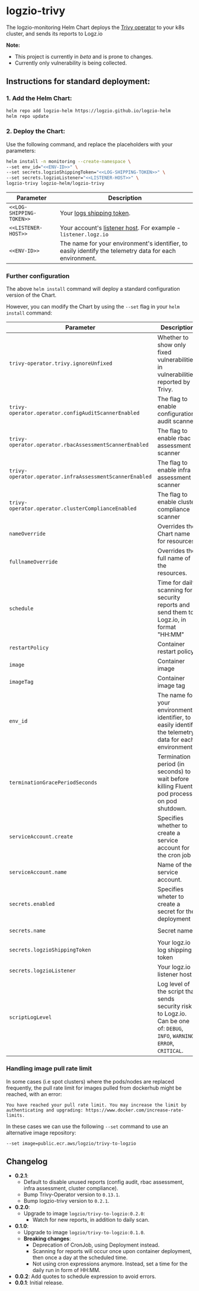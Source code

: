 # logzio-trivy

The logzio-monitoring Helm Chart deploys the [Trivy operator](https://github.com/aquasecurity/trivy-operator) to your k8s cluster, and sends its reports to Logz.io

**Note:**
- This project is currently in *beta* and is prone to changes.
- Currently only vulnerability is being collected.

## Instructions for standard deployment:

### 1. Add the Helm Chart:

```sh
helm repo add logzio-helm https://logzio.github.io/logzio-helm
helm repo update
```

### 2. Deploy the Chart:

Use the following command, and replace the placeholders with your parameters:

```sh
helm install -n monitoring --create-namespace \
--set env_id="<<ENV-ID>>" \
--set secrets.logzioShippingToken="<<LOG-SHIPPING-TOKEN>>" \
--set secrets.logzioListener="<<LISTENER-HOST>>" \
logzio-trivy logzio-helm/logzio-trivy
```

| Parameter | Description |
| --- | --- |
| `<<LOG-SHIPPING-TOKEN>>` | Your [logs shipping token](https://app.logz.io/#/dashboard/settings/general). |
| `<<LISTENER-HOST>>` | Your account's [listener host](https://app.logz.io/#/dashboard/settings/manage-tokens/data-shipping?product=logs). For example - `listener.logz.io` |
| `<<ENV-ID>>` | The name for your environment's identifier, to easily identify the telemetry data for each environment. |


### Further configuration

The above `helm install` command will deploy a standard configuration version of the Chart.

However, you can modify the Chart by using the `--set` flag in your `helm install` command:

| Parameter	| Description | Default |
| --- | --- | --- |
| `trivy-operator.trivy.ignoreUnfixed` | Whether to show only fixed vulnerabilities in vulnerabilities reported by Trivy. | `false` |
| `trivy-operator.operator.configAuditScannerEnabled` | The flag to enable configuration audit scanner | `false` |
| `trivy-operator.operator.rbacAssessmentScannerEnabled` | The flag to enable rbac assessment scanner | `false` |
| `trivy-operator.operator.infraAssessmentScannerEnabled` | The flag to enable infra assessment scanner | `false` |
| `trivy-operator.operator.clusterComplianceEnabled` | The flag to enable cluster compliance scanner | `false` |
| `nameOverride` | Overrides the Chart name for resources. | `""` |
| `fullnameOverride` | Overrides the full name of the resources. | `""` |
| `schedule` | Time for daily scanning for security reports and send them to Logz.io, in format "HH:MM" | `"07:00"` |
| `restartPolicy` | Container restart policy | `OnFailure` |
| `image` | Container image | `logzio/trivy-to-logzio` |
| `imageTag` | Container image tag | `0.2.1` |
| `env_id` | The name for your environment's identifier, to easily identify the telemetry data for each environment | `""` |
| `terminationGracePeriodSeconds` | Termination period (in seconds) to wait before killing Fluentd pod process on pod shutdown. | `30` |
| `serviceAccount.create` | Specifies whether to create a service account for the cron job | `true` |
| `serviceAccount.name` | Name of the service account. | `""` |
| `secrets.enabled` | Specifies wheter to create a secret for the deployment | `true` |
| `secrets.name` | Secret name | `"logzio-logs-secret-trivy"` |
| `secrets.logzioShippingToken` | Your logz.io log shipping token | `""` |
| `secrets.logzioListener` | Your logz.io listener host | `""` (defaults to us region) |
| `scriptLogLevel` | Log level of the script that sends security risk to Logz.io. Can be one of: `DEBUG`, `INFO`, `WARNING`, `ERROR`, `CRITICAL`. | `INFO` |

### Handling image pull rate limit
In some cases (i.e spot clusters) where the pods/nodes are replaced frequently, the pull rate limit for images pulled from dockerhub might be reached, with an error:
```shell
You have reached your pull rate limit. You may increase the limit by authenticating and upgrading: https://www.docker.com/increase-rate-limits.
```
In these cases we can use the following `--set` command to use an alternative image repository:

```shell
--set image=public.ecr.aws/logzio/trivy-to-logzio
```


## Changelog

- **0.2.1**:
  - Default to disable unused reports (config audit, rbac assessment, infra assessment, cluster compliance).
  - Bump Trivy-Operator version to `0.13.1`.
  - Bump logzio-trivy version to `0.2.1`.
- **0.2.0**:
  - Upgrade to image `logzio/trivy-to-logzio:0.2.0`:
    - Watch for new reports, in addition to daily scan.
- **0.1.0**:
  - Upgrade to image `logzio/trivy-to-logzio:0.1.0`.
  - **Breaking changes**:
    - Deprecation of CronJob, using Deployment instead.
    - Scanning for reports will occur once upon container deployment, then once a day at the scheduled time. 
    - Not using cron expressions anymore. Instead, set a time for the daily run in form of HH:MM. 
- **0.0.2**: Add quotes to schedule expression to avoid errors. 
- **0.0.1**: Initial release.
